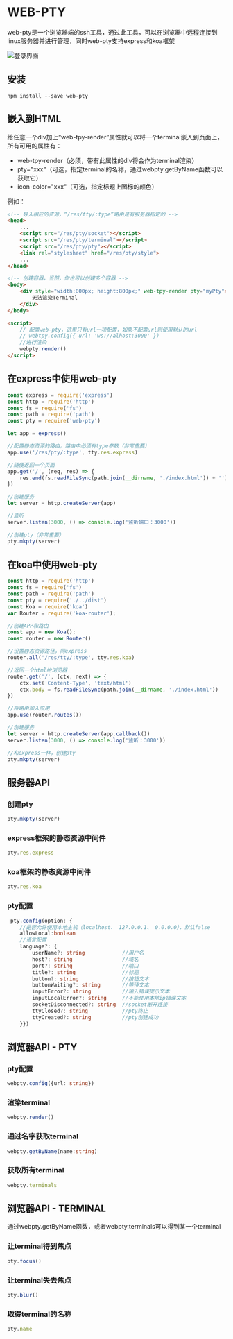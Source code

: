 # WEB-PTY

web-pty是一个浏览器端的ssh工具，通过此工具，可以在浏览器中远程连接到linux服务器并进行管理，同时web-pty支持express和koa框架

![登录界面](https://github.com/kangkang520/web-pty/blob/master/img/show.gif?raw=true)

## 安装
```
npm install --save web-pty
```

## 嵌入到HTML

给任意一个div加上“web-tpy-render”属性就可以将一个terminal嵌入到页面上，所有可用的属性有：

* web-tpy-render（必须，带有此属性的div将会作为terminal渲染）
* pty="xxx"（可选，指定terminal的名称，通过webpty.getByName函数可以获取它）
* icon-color="xxx"（可选，指定标题上图标的颜色）

例如：
```html
<!-- 导入相应的资源，“/res/tty/:type”路由是有服务器指定的 -->
<head>
	...
	<script src="/res/pty/socket"></script>
	<script src="/res/pty/terminal"></script>
	<script src="/res/pty/pty"></script>
	<link rel="stylesheet" href="/res/pty/style">
	...
</head>
```
```html
<!-- 创建容器，当然，你也可以创建多个容器 -->
<body>
	<div style="width:800px; height:800px;" web-tpy-render pty="myPty">
		无法渲染Terminal
	</div>
</body>
```

```html
<script>
	// 配置web-pty，这里只有url一项配置，如果不配置url则使用默认的url
	// webtpy.config({ url: 'ws://alhost:3000' })
	//进行渲染
	webpty.render()
</script>
```

## 在express中使用web-pty

```js
const express = require('express')
const http = require('http')
const fs = require('fs')
const path = require('path')
const pty = require('web-pty')

let app = express()

//配置静态资源的路由，路由中必须有type参数（非常重要）
app.use('/res/pty/:type', tty.res.express)

//随便返回一个页面
app.get('/', (req, res) => {
	res.end(fs.readFileSync(path.join(__dirname, './index.html')) + '')
})

//创建服务
let server = http.createServer(app)

//监听
server.listen(3000, () => console.log('监听端口：3000'))

//创建pty（非常重要）
pty.mkpty(server)
```


## 在koa中使用web-pty

```js
const http = require('http')
const fs = require('fs')
const path = require('path')
const pty = require('./../dist')
const Koa = require('koa')
var Router = require('koa-router');

//创建APP和路由
const app = new Koa();
const router = new Router()

//设置静态资源路径，同express
router.all('/res/tty/:type', tty.res.koa)

//返回一个html给浏览器
router.get('/', (ctx, next) => {
	ctx.set('Content-Type', 'text/html')
	ctx.body = fs.readFileSync(path.join(__dirname, './index.html'))
})

//将路由加入应用
app.use(router.routes())

//创建服务
let server = http.createServer(app.callback())
server.listen(3000, () => console.log('监听：3000'))

//和express一样，创建pty
pty.mkpty(server)
```

## 服务器API

### 创建pty
```js
pty.mkpty(server)
```

### express框架的静态资源中间件
```js
pty.res.express
```

### koa框架的静态资源中间件
```js
pty.res.koa
```

### pty配置
```typescript
 pty.config(option: {
	//是否允许使用本地主机（localhost、 127.0.0.1、 0.0.0.0），默认false
	allowLocal:boolean
	//语言配置
	language?: {
		userName?: string            //用户名
		host?: string                //域名
		port?: string                //端口
		title?: string               //标题
		button?: string              //按钮文本
		buttonWaiting?: string       //等待文本
		inputError?: string          //输入错误提示文本
		inputLocalError?: string     //不能使用本地ip错误文本
		socketDisconnected?: string  //socket断开连接
		ttyClosed?: string           //pty终止
		ttyCreated?: string          //pty创建成功
	}})
```

## 浏览器API - PTY

### pty配置
```ts
webpty.config({url: string})
```

### 渲染terminal
```ts
webpty.render()
```

### 通过名字获取terminal
```ts
webpty.getByName(name:string)
```

### 获取所有terminal
```ts
webpty.terminals
```

## 浏览器API - TERMINAL

通过webpty.getByName函数，或者webpty.terminals可以得到某一个terminal

### 让terminal得到焦点
```ts
pty.focus()
```

### 让terminal失去焦点
```ts
pty.blur()
```

### 取得terminal的名称
```ts
pty.name
```